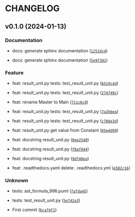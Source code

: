 # CHANGELOG



## v0.1.0 (2024-01-13)

### Documentation

* docs: generate sphinx documentation ([`1251dc4`](https://github.com/butayama/result_unit/commit/1251dc47c2b9ee56df1c63ec334d975aaf3544b8))

* docs: generate sphinx documentation ([`5e9f381`](https://github.com/butayama/result_unit/commit/5e9f3815d726968bf8d852ba211f9ffd4ad80b26))

### Feature

* feat: result_unit.py
tests: test_result_unit.py ([`b519c4d`](https://github.com/butayama/result_unit/commit/b519c4d91d6fea8e85848d61abb2296045ec3b0a))

* feat: result_unit.py
tests: test_result_unit.py ([`274f49c`](https://github.com/butayama/result_unit/commit/274f49c44e4861705640f6972d153e86a66d58bc))

* feat: rename Master to Main ([`711c6c0`](https://github.com/butayama/result_unit/commit/711c6c0390b3a4126d0188158070ed812913c91a))

* feat: result_unit.py
tests: test_result_unit.py ([`7a2bbea`](https://github.com/butayama/result_unit/commit/7a2bbeaa54b7997ea6c518e40a7409f73b6f2729))

* feat: result_unit.py
tests: test_result_unit.py ([`c70de3d`](https://github.com/butayama/result_unit/commit/c70de3de97343ab9738c000c860090bbcb49999b))

* feat: result_unit.py get value from Constant ([`85edd99`](https://github.com/butayama/result_unit/commit/85edd998b3f82d6d433f16d9d60ad09ab0a693a2))

* feat: docstring result_unit.py ([`0ee2540`](https://github.com/butayama/result_unit/commit/0ee2540cbf0a022efa09b332c4feb98d1e52c334))

* feat: docstring result_unit.py ([`f0af844`](https://github.com/butayama/result_unit/commit/f0af84474a3865a252f9c446747dc9dc281a7249))

* feat: docstring result_unit.py ([`9d740ea`](https://github.com/butayama/result_unit/commit/9d740ea0d1332c6ca5bd42b7dcae497707553ab7))

* feat: .readthedocs.yaml
      delete: .readthedocs.yml ([`e582c16`](https://github.com/butayama/result_unit/commit/e582c1602cca4a3fa5e252ed05a83c918a193861))

### Unknown

* tests: ast_formula_996.puml ([`fa7da45`](https://github.com/butayama/result_unit/commit/fa7da450387d072c8428ab7d04a505ddadfd4902))

* tests: test_result_unit.py ([`5e742a3`](https://github.com/butayama/result_unit/commit/5e742a301f2f4bfd68e09b01dbe64117a96510b0))

* First commit ([`6ca74f1`](https://github.com/butayama/result_unit/commit/6ca74f1ae4ce1677b6b9373f9d3d3109afa20aca))
